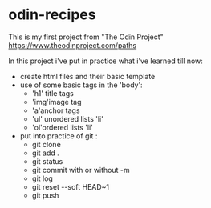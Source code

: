 # odin-recipes

This is my first project from "The Odin Project" https://www.theodinproject.com/paths

In this project i've put in practice what i've learned till now:

- create html files and their basic template
- use of some basic tags in the 'body':
  - 'h1' title tags
  - 'img'image tag
  - 'a'anchor tags
  - 'ul' unordered lists 'li'
  - 'ol'ordered lists 'li'
- put into practice of git :
  - git clone
  - git add .
  - git status
  - git commit with or without -m
  - git log
  - git reset --soft HEAD~1
  - git push
